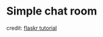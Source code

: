 # Simple chat room

credit: [flaskr tutorial](https://github.com/pallets/flask/tree/3.1.2/examples/tutorial)